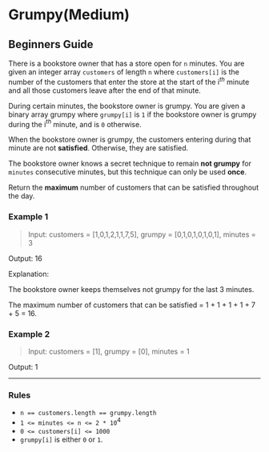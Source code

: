 # Grumpy(Medium)

## Beginners Guide

There is a bookstore owner that has a store open for `n` minutes. You are given an integer array `customers` of length `n` where `customers[i]` is the number of the customers that enter the store at the start of the i$^{th}$ minute and all those customers leave after the end of that minute.

During certain minutes, the bookstore owner is grumpy. You are given a binary array grumpy where `grumpy[i]` is `1` if the bookstore owner is grumpy during the i$^{th}$ minute, and is `0` otherwise.

When the bookstore owner is grumpy, the customers entering during that minute are not **satisfied**. Otherwise, they are satisfied.

The bookstore owner knows a secret technique to remain **not grumpy** for `minutes` consecutive minutes, but this technique can only be used **once**.

Return the **maximum** number of customers that can be satisfied throughout the day.



### Example 1

>Input: customers = [1,0,1,2,1,1,7,5], grumpy = [0,1,0,1,0,1,0,1],  minutes = 3

Output: 16

Explanation:

The bookstore owner keeps themselves not grumpy for the last 3 minutes.

The maximum number of customers that can be satisfied = 1 + 1 + 1 + 1 + 7 + 5 = 16.

### Example 2

>Input: customers = [1], grumpy = [0], minutes = 1

Output: 1

---

### Rules

* `n == customers.length == grumpy.length`
* `1 <= minutes <= n <= 2 * 10`$^4$
* `0 <= customers[i] <= 1000`
* `grumpy[i]` is either `0` or `1`.
